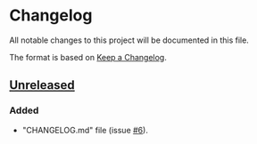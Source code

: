 # Changelog
All notable changes to this project will be documented in this file.

The format is based on [Keep a Changelog](https://keepachangelog.com/en/1.0.0/).

## [Unreleased]
### Added
- "CHANGELOG.md" file (issue [#6]).

[unreleased]: https://github.com/eclipse/keyple

[#6]: https://github.com/eclipse/keyple/issues/6